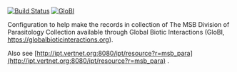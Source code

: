 [![Build Status](https://app.travis-ci.com/globalbioticinteractions/msb-para.svg)](https://app.travis-ci.com/globalbioticinteractions/msb-para) [![GloBI](http://api.globalbioticinteractions.org/interaction.svg?accordingTo=globi:globalbioticinteractions/msb-para)](http://globalbioticinteractions.org/?accordingTo=globi:globalbioticinteractions/msb-para) 


Configuration to help make the records in collection of The MSB Division of Parasitology Collection available through Global Biotic Interactions (GloBI, https://globalbioticinteractions.org). 

Also see [http://ipt.vertnet.org:8080/ipt/resource?r=msb_para](http://ipt.vertnet.org:8080/ipt/resource?r=msb_para) .
